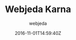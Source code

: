 ---
title: "Webjeda Karna"
github: https://github.com/sharu725/karna
demo: http://webjeda.com/karna
author: webjeda

ssg:
  - Jekyll
cms:
  - No Cms
date: 2016-11-01T14:59:40Z
github_branch: master
description: "Karna is a responsive jekyll theme which includes pinterest like pins"
stale: true
---